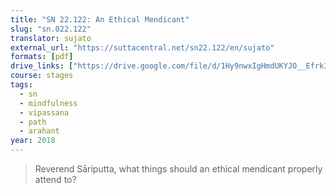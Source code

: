 ```yaml
---
title: "SN 22.122: An Ethical Mendicant"
slug: "sn.022.122"
translator: sujato
external_url: "https://suttacentral.net/sn22.122/en/sujato"
formats: [pdf]
drive_links: ["https://drive.google.com/file/d/1Hy9nwxIgHmdUKYJO__Efrk3f9r5vCIXj"]
course: stages
tags:
  - sn
  - mindfulness
  - vipassana
  - path
  - arahant
year: 2018
---
```


> Reverend Sāriputta, what things should an ethical mendicant properly attend to?


